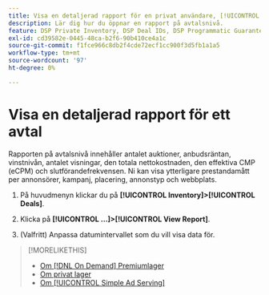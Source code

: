 ```yaml
---
title: Visa en detaljerad rapport för en privat användare, [!UICONTROL On Demand], eller [!UICONTROL Simple Ad Serving] Erbjudande
description: Lär dig hur du öppnar en rapport på avtalsnivå.
feature: DSP Private Inventory, DSP Deal IDs, DSP Programmatic Guaranteed Deals, DSP On Demand Inventory, DSP Simple Ad Serving
exl-id: cd39582e-0445-48ca-b2f6-90b410ce4a1c
source-git-commit: f1fce966c8db2f4cde72ecf1cc900f3d5fb1a1a5
workflow-type: tm+mt
source-wordcount: '97'
ht-degree: 0%

---
```


# Visa en detaljerad rapport för ett avtal

Rapporten på avtalsnivå innehåller antalet auktioner, anbudsräntan, vinstnivån, antalet visningar, den totala nettokostnaden, den effektiva CMP (eCPM) och slutförandefrekvensen. Ni kan visa ytterligare prestandamått per annonsörer, kampanj, placering, annonstyp och webbplats.

1. På huvudmenyn klickar du på **[!UICONTROL Inventory]>[!UICONTROL Deals]**.

1. Klicka på **[!UICONTROL ...]>[!UICONTROL View Report]**.

1. (Valfritt) Anpassa datumintervallet som du vill visa data för.

>[!MORELIKETHIS]
>
>* [Om [!DNL On Demand] Premiumlager](on-demand-inventory-about.md)
>* [Om privat lager](private-inventory-about.md)
>* [Om [!UICONTROL Simple Ad Serving]](simple-deal-about.md)

